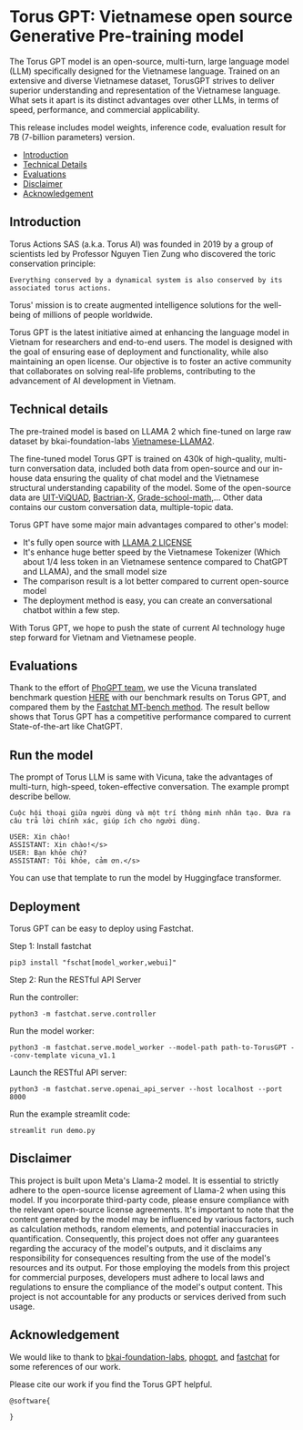 # Torus GPT: Vietnamese open source Generative Pre-training model

The Torus GPT model is an open-source, multi-turn, large language model (LLM) specifically designed for the Vietnamese language. Trained on an extensive and diverse Vietnamese dataset, TorusGPT strives to deliver superior understanding and representation of the Vietnamese language. What sets it apart is its distinct advantages over other LLMs, in terms of speed, performance, and commercial applicability.

This release includes model weights, inference code, evaluation result for 7B (7-billion parameters) version.

- [Introduction](#introduction)
- [Technical Details](#technical-details)
- [Evaluations](#evaluations)
- [Disclaimer](#disclaimer)
- [Acknowledgement](#acknowledgement)

## Introduction

Torus Actions SAS (a.k.a. Torus AI) was founded in 2019 by a group of scientists led by Professor Nguyen Tien Zung who discovered the toric conservation principle:
```
Everything conserved by a dynamical system is also conserved by its associated torus actions.
```
Torus' mission is to create augmented intelligence solutions for the well-being of millions of people worldwide.

Torus GPT is the latest initiative aimed at enhancing the language model in Vietnam for researchers and end-to-end users. The model is designed with the goal of ensuring ease of deployment and functionality, while also maintaining an open license. Our objective is to foster an active community that collaborates on solving real-life problems, contributing to the advancement of AI development in Vietnam.

## Technical details

The pre-trained model is based on LLAMA 2 which fine-tuned on large raw dataset by bkai-foundation-labs [Vietnamese-LLAMA2](https://huggingface.co/bkai-foundation-models/vietnamese-llama2-7b-40GB).

The fine-tuned model Torus GPT is trained on 430k of high-quality, multi-turn conversation data, included both data from open-source and our in-house data ensuring the quality of chat model and the Vietnamese structural understanding capability of the model. Some of the open-source data are [UIT-ViQUAD](https://paperswithcode.com/dataset/uit-viquad), [Bactrian-X](https://huggingface.co/datasets/MBZUAI/Bactrian-X), [Grade-school-math](https://github.com/openai/grade-school-math),... Other data contains our custom conversation data, multiple-topic data.

Torus GPT have some major main advantages compared to other's model:

- It's fully open source with [LLAMA 2 LICENSE](https://github.com/facebookresearch/llama)
- It's enhance huge better speed by the Vietnamese Tokenizer (Which about 1/4 less token in an Vietnamese sentence compared to ChatGPT and LLAMA), and the small model size
- The comparison result is a lot better compared to current open-source model
- The deployment method is easy, you can create an conversational chatbot within a few step.

With Torus GPT, we hope to push the state of current AI technology huge step forward for Vietnam and Vietnamese people.

## Evaluations

Thank to the effort of [PhoGPT team](https://github.com/VinAIResearch/PhoGPT), we use the Vicuna translated benchmark question [HERE](https://docs.google.com/spreadsheets/d/122ldeXuBmLSFFqaFbflj82VyYTKL-Qc2hZiTI9csc-Q/edit#gid=44668470) with our benchmark results on Torus GPT, and compared them by the [Fastchat MT-bench method](https://github.com/lm-sys/FastChat/tree/main/fastchat/llm_judge). The result bellow shows that Torus GPT has a competitive performance compared to current State-of-the-art like ChatGPT.

## Run the model

The prompt of Torus LLM is same with Vicuna, take the advantages of multi-turn, high-speed, token-effective conversation. The example prompt describe bellow.

```
Cuộc hội thoại giữa người dùng và một trí thông minh nhân tạo. Đưa ra câu trả lời chính xác, giúp ích cho người dùng.

USER: Xin chào!
ASSISTANT: Xin chào!</s>
USER: Bạn khỏe chứ?
ASSISTANT: Tôi khỏe, cảm ơn.</s>
```

You can use that template to run the model by Huggingface transformer.

## Deployment

Torus GPT can be easy to deploy using Fastchat.

Step 1: Install fastchat
```
pip3 install "fschat[model_worker,webui]"
```

Step 2: Run the RESTful API Server

Run the controller:
```
python3 -m fastchat.serve.controller
```

Run the model worker:
```
python3 -m fastchat.serve.model_worker --model-path path-to-TorusGPT --conv-template vicuna_v1.1
```

Launch the RESTful API server:
```
python3 -m fastchat.serve.openai_api_server --host localhost --port 8000
```

Run the example streamlit code:
```
streamlit run demo.py
```

## Disclaimer

This project is built upon Meta's Llama-2 model. It is essential to strictly adhere to the open-source license agreement of Llama-2 when using this model. If you incorporate third-party code, please ensure compliance with the relevant open-source license agreements. It's important to note that the content generated by the model may be influenced by various factors, such as calculation methods, random elements, and potential inaccuracies in quantification. Consequently, this project does not offer any guarantees regarding the accuracy of the model's outputs, and it disclaims any responsibility for consequences resulting from the use of the model's resources and its output. For those employing the models from this project for commercial purposes, developers must adhere to local laws and regulations to ensure the compliance of the model's output content. This project is not accountable for any products or services derived from such usage.

## Acknowledgement

We would like to thank to [bkai-foundation-labs](https://huggingface.co/bkai-foundation-models/vietnamese-llama2-7b-40GB), [phogpt](https://github.com/VinAIResearch/PhoGPT), and [fastchat](https://github.com/lm-sys/FastChat/tree/main) for some references of our work.

Please cite our work if you find the Torus GPT helpful.

```
@software{

}
```